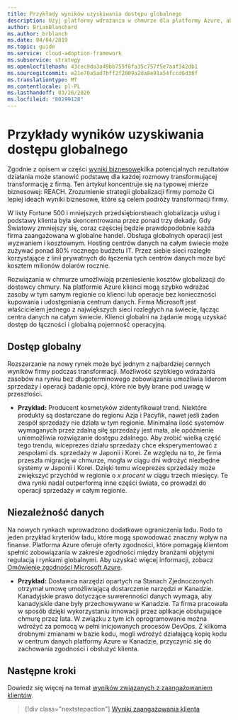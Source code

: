 ```yaml
---
title: Przykłady wyników uzyskiwania dostępu globalnego
description: Użyj platformy wdrażania w chmurze dla platformy Azure, aby poznać globalne wyniki dotarcia w kontekście transformacji w chmurze.
author: BrianBlanchard
ms.author: brblanch
ms.date: 04/04/2019
ms.topic: guide
ms.service: cloud-adoption-framework
ms.subservice: strategy
ms.openlocfilehash: 43cec9da3a49bb755f6fa35c757f5e7aaf342db1
ms.sourcegitcommit: e21e70a5ad7bff2f2009a2da8e91a54fccd6d38f
ms.translationtype: MT
ms.contentlocale: pl-PL
ms.lasthandoff: 03/26/2020
ms.locfileid: "80299128"
---
```

# <a name="examples-of-global-reach-outcomes"></a>Przykłady wyników uzyskiwania dostępu globalnego

Zgodnie z opisem w części [wyniki biznesowe](./index.md)kilka potencjalnych rezultatów działania może stanowić podstawę dla każdej rozmowy transformującej transformację z firmą. Ten artykuł koncentruje się na typowej mierze biznesowej: REACH. Zrozumienie strategii globalizacji firmy pomoże Ci lepiej ideach wyniki biznesowe, które są celem podróży transformacji firmy.

W listy Fortune 500 i mniejszych przedsiębiorstwach globalizacja usług i podstawy klienta była skoncentrowana przez ponad trzy dekady. Gdy Światowy zmniejszy się, coraz częściej będzie prawdopodobnie każda firma zaangażowana w globalne handel. Obsługa globalnych operacji jest wyzwaniem i kosztownym. Hosting centrów danych na całym świecie może zużywać ponad 80% rocznego budżetu IT. Przez siebie sieci rozległe korzystające z linii prywatnych do łączenia tych centrów danych może być kosztem milionów dolarów rocznie.

Rozwiązania w chmurze umożliwiają przeniesienie kosztów globalizacji do dostawcy chmury. Na platformie Azure klienci mogą szybko wdrażać zasoby w tym samym regionie co klienci lub operacje bez konieczności kupowania i udostępniania centrum danych. Firma Microsoft jest właścicielem jednego z największych sieci rozległych na świecie, łącząc centra danych na całym świecie. Klienci globalni na żądanie mogą uzyskać dostęp do łączności i globalną pojemność operacyjną.

## <a name="global-access"></a>Dostęp globalny

Rozszerzanie na nowy rynek może być jednym z najbardziej cennych wyników firmy podczas transformacji. Możliwość szybkiego wdrażania zasobów na rynku bez długoterminowego zobowiązania umożliwia liderom sprzedaży i operacji badanie opcji, które nie były brane pod uwagę w przeszłości.

- **Przykład:** Producent kosmetyków zidentyfikował trend. Niektóre produkty są dostarczane do regionu Azja i Pacyfik, nawet jeśli żaden zespół sprzedaży nie działa w tym regionie. Minimalna ilość systemów wymaganych przez zdalną siłę sprzedaży jest mała, ale opóźnienie uniemożliwia rozwiązanie dostępu zdalnego. Aby zrobić wielką część tego trendu, wiceprezes działu sprzedaży chce eksperymentować z zespołami ds. sprzedaży w Japonii i Korei. Ze względu na to, że firma przeszła migrację w chmurze, mogła w ciągu dni wdrożyć niezbędne systemy w Japonii i Korei. Dzięki temu wiceprezes sprzedaży może zwiększyć przychód w regionie o _x procent_ w ciągu trzech miesięcy. Te dwa rynki nadal outperformą inne części świata, co prowadzi do operacji sprzedaży w całym regionie.

## <a name="data-sovereignty"></a>Niezależność danych

Na nowych rynkach wprowadzono dodatkowe ograniczenia ładu. Rodo to jeden przykład kryteriów ładu, które mogą spowodować znaczny wpływ na finanse. Platforma Azure oferuje oferty zgodności, które pomagają klientom spełnić zobowiązania w zakresie zgodności między branżami objętymi regulacją i rynkami globalnymi. Aby uzyskać więcej informacji, zobacz [Omówienie zgodności Microsoft Azure](https://azure.microsoft.com/overview/trusted-cloud/compliance/).

- **Przykład:** Dostawca narzędzi opartych na Stanach Zjednoczonych otrzymał umowę umożliwiającą dostarczenie narzędzi w Kanadzie. Kanadyjskie prawo dotyczące suwerenności danych wymaga, aby kanadyjskie dane były przechowywane w Kanadzie. Ta firma pracowała w sposób dzięki wykorzystaniu innowacji przez aplikacje obsługujące chmurę przez lata. W związku z tym ich oprogramowanie można wdrożyć za pomocą w pełni inicjowanych procesów DevOps. Z kilkoma drobnymi zmianami w bazie kodu, mogli wdrożyć działającą kopię kodu w centrum danych platformy Azure w Kanadzie, przyczynić się do zachowania zgodności i obsłużyć klienta.

## <a name="next-steps"></a>Następne kroki

Dowiedz się więcej na temat [wyników związanych z zaangażowaniem klientów](./engagement-outcomes.md).

> [!div class="nextstepaction"]
> [Wyniki zaangażowania klienta](./engagement-outcomes.md)
